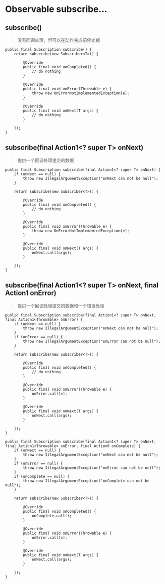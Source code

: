 # Observable subscribe...

## subscribe()
>没有回调处理，但可以在动作完成前停止掉

    public final Subscription subscribe() {
        return subscribe(new Subscriber<T>() {

            @Override
            public final void onCompleted() {
                // do nothing
            }

            @Override
            public final void onError(Throwable e) {
                throw new OnErrorNotImplementedException(e);
            }

            @Override
            public final void onNext(T args) {
                // do nothing
            }

        });
    }
    
## subscribe(final Action1<? super T> onNext)
>提供一个回调处理提交的数据

    public final Subscription subscribe(final Action1<? super T> onNext) {
        if (onNext == null) {
            throw new IllegalArgumentException("onNext can not be null");
        }

        return subscribe(new Subscriber<T>() {

            @Override
            public final void onCompleted() {
                // do nothing
            }

            @Override
            public final void onError(Throwable e) {
                throw new OnErrorNotImplementedException(e);
            }

            @Override
            public final void onNext(T args) {
                onNext.call(args);
            }

        });
    }
    
## subscribe(final Action1<? super T> onNext, final  Action1<Throwable> onError)

>提供一个回调处理提交的数据和一个错误处理
    
    public final Subscription subscribe(final Action1<? super T> onNext, final Action1<Throwable> onError) {
        if (onNext == null) {
            throw new IllegalArgumentException("onNext can not be null");
        }
        if (onError == null) {
            throw new IllegalArgumentException("onError can not be null");
        }

        return subscribe(new Subscriber<T>() {

            @Override
            public final void onCompleted() {
                // do nothing
            }

            @Override
            public final void onError(Throwable e) {
                onError.call(e);
            }

            @Override
            public final void onNext(T args) {
                onNext.call(args);
            }

        });
    }
    
    public final Subscription subscribe(final Action1<? super T> onNext, final Action1<Throwable> onError, final Action0 onComplete) {
        if (onNext == null) {
            throw new IllegalArgumentException("onNext can not be null");
        }
        if (onError == null) {
            throw new IllegalArgumentException("onError can not be null");
        }
        if (onComplete == null) {
            throw new IllegalArgumentException("onComplete can not be null");
        }

        return subscribe(new Subscriber<T>() {

            @Override
            public final void onCompleted() {
                onComplete.call();
            }

            @Override
            public final void onError(Throwable e) {
                onError.call(e);
            }

            @Override
            public final void onNext(T args) {
                onNext.call(args);
            }

        });
    }
